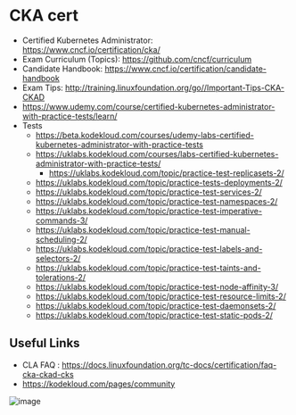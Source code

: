 # CKA cert
- Certified Kubernetes Administrator: https://www.cncf.io/certification/cka/
- Exam Curriculum (Topics): https://github.com/cncf/curriculum
- Candidate Handbook: https://www.cncf.io/certification/candidate-handbook
- Exam Tips: http://training.linuxfoundation.org/go//Important-Tips-CKA-CKAD
- https://www.udemy.com/course/certified-kubernetes-administrator-with-practice-tests/learn/
- Tests
  - https://beta.kodekloud.com/courses/udemy-labs-certified-kubernetes-administrator-with-practice-tests
  - https://uklabs.kodekloud.com/courses/labs-certified-kubernetes-administrator-with-practice-tests/
    - https://uklabs.kodekloud.com/topic/practice-test-replicasets-2/
  - https://uklabs.kodekloud.com/topic/practice-tests-deployments-2/
  - https://uklabs.kodekloud.com/topic/practice-test-services-2/
  - https://uklabs.kodekloud.com/topic/practice-test-namespaces-2/
  - https://uklabs.kodekloud.com/topic/practice-test-imperative-commands-3/
  - https://uklabs.kodekloud.com/topic/practice-test-manual-scheduling-2/
  - https://uklabs.kodekloud.com/topic/practice-test-labels-and-selectors-2/
  - https://uklabs.kodekloud.com/topic/practice-test-taints-and-tolerations-2/
  - https://uklabs.kodekloud.com/topic/practice-test-node-affinity-3/
  - https://uklabs.kodekloud.com/topic/practice-test-resource-limits-2/
  - https://uklabs.kodekloud.com/topic/practice-test-daemonsets-2/
  - https://uklabs.kodekloud.com/topic/practice-test-static-pods-2/

## Useful Links
- CLA FAQ : https://docs.linuxfoundation.org/tc-docs/certification/faq-cka-ckad-cks
- https://kodekloud.com/pages/community

![image](https://github.com/trohit/ik/assets/466385/880a52f5-d8cc-4e09-862a-5fd4538c6d5a)
